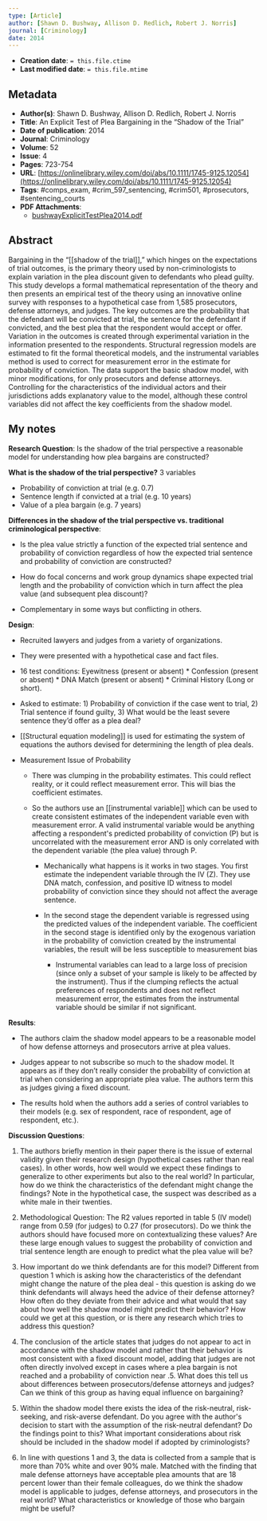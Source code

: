 ```yaml
---
type: [Article]
author: [Shawn D. Bushway, Allison D. Redlich, Robert J. Norris]
journal: [Criminology]
date: 2014
---
```


* **Creation date**: `= this.file.ctime`
* **Last modified date**: `= this.file.mtime`

## Metadata

* **Author(s)**: Shawn D. Bushway, Allison D. Redlich, Robert J. Norris
* **Title**: An Explicit Test of Plea Bargaining in the “Shadow of the Trial”
* **Date of publication**: 2014
* **Journal**: Criminology
* **Volume**: 52
* **Issue**: 4
* **Pages**: 723-754
* **URL**: [https://onlinelibrary.wiley.com/doi/abs/10.1111/1745-9125.12054](https://onlinelibrary.wiley.com/doi/abs/10.1111/1745-9125.12054)
* **Tags**: #comps_exam, #crim_597_sentencing, #crim501, #prosecutors, #sentencing_courts
* **PDF Attachments**:
  * [bushwayExplicitTestPlea2014.pdf](zotero://open-pdf/library/items/Y2SFZGU5)

## Abstract

Bargaining in the “[[shadow of the trial]],” which hinges on the expectations of trial outcomes, is the primary theory used by non-criminologists to explain variation in the plea discount given to defendants who plead guilty. This study develops a formal mathematical representation of the theory and then presents an empirical test of the theory using an innovative online survey with responses to a hypothetical case from 1,585 prosecutors, defense attorneys, and judges. The key outcomes are the probability that the defendant will be convicted at trial, the sentence for the defendant if convicted, and the best plea that the respondent would accept or offer. Variation in the outcomes is created through experimental variation in the information presented to the respondents. Structural regression models are estimated to fit the formal theoretical models, and the instrumental variables method is used to correct for measurement error in the estimate for probability of conviction. The data support the basic shadow model, with minor modifications, for only prosecutors and defense attorneys. Controlling for the characteristics of the individual actors and their jurisdictions adds explanatory value to the model, although these control variables did not affect the key coefficients from the shadow model.

## My notes

**Research Question**: Is the shadow of the trial perspective a reasonable model for understanding how plea bargains are constructed?

**What is the shadow of the trial perspective?** 3 variables

- Probability of conviction at trial (e.g. 0.7)
- Sentence length if convicted at a trial (e.g. 10 years)
- Value of a plea bargain (e.g. 7 years)

**Differences in the shadow of the trial perspective vs. traditional criminological perspective**:

- Is the plea value strictly a function of the expected trial sentence and probability of conviction regardless of how the expected trial sentence and probability of conviction are constructed?
    
- How do focal concerns and work group dynamics shape expected trial length and the probability of conviction which in turn affect the plea value (and subsequent plea discount)?
    
- Complementary in some ways but conflicting in others.

**Design**:

- Recruited lawyers and judges from a variety of organizations.
  
- They were presented with a hypothetical case and fact files.
  
- 16 test conditions: Eyewitness (present or absent) * Confession (present or absent) * DNA Match (present or absent) * Criminal History (Long or short).
  
- Asked to estimate: 1) Probability of conviction if the case went to trial, 2) Trial sentence if found guilty, 3) What would be the least severe sentence they’d offer as a plea deal?
  
- [[Structural equation modeling]] is used for estimating the system of equations the authors devised for determining the length of plea deals.

- Measurement Issue of Probability

	- There was clumping in the probability estimates. This could reflect reality, or it could reflect measurement error. This will bias the coefficient estimates.
	  
	- So the authors use an [[instrumental variable]] which can be used to create consistent estimates of the independent variable even with measurement error. A valid instrumental variable would be anything affecting a respondent's predicted probability of conviction (P) but is uncorrelated with the measurement error AND is only correlated with the dependent variable (the plea value) through P.
	  
		- Mechanically what happens is it works in two stages. You first estimate the independent variable through the IV (Z). They use DNA match, confession, and positive ID witness to model probability of conviction since they should not affect the average sentence.
		  
		- In the second stage the dependent variable is regressed using the predicted values of the independent variable. The coefficient in the second stage is identified only by the exogenous variation in the probability of conviction created by the instrumental variables, the result will be less susceptible to measurement bias
  
			- Instrumental variables can lead to a large loss of precision (since only a subset of your sample is likely to be affected by the instrument). Thus if the clumping reflects the actual preferences of respondents and does not reflect measurement error, the estimates from the instrumental variable should be similar if not significant.

**Results**:

- The authors claim the shadow model appears to be a reasonable model of how defense attorneys and prosecutors arrive at plea values.
    
- Judges appear to not subscribe so much to the shadow model. It appears as if they don’t really consider the probability of conviction at trial when considering an appropriate plea value. The authors term this as judges giving a fixed discount.
    
- The results hold when the authors add a series of control variables to their models (e.g. sex of respondent, race of respondent, age of respondent, etc.).

**Discussion Questions**:

1. The authors briefly mention in their paper there is the issue of external validity given their research design (hypothetical cases rather than real cases). In other words, how well would we expect these findings to generalize to other experiments but also to the real world? In particular, how do we think the characteristics of the defendant might change the findings? Note in the hypothetical case, the suspect was described as a white male in their twenties.
    
2. Methodological Question: The R2 values reported in table 5 (IV model) range from 0.59 (for judges) to 0.27 (for prosecutors). Do we think the authors should have focused more on contextualizing these values? Are these large enough values to suggest the probability of conviction and trial sentence length are enough to predict what the plea value will be?
    
3. How important do we think defendants are for this model? Different from question 1 which is asking how the characteristics of the defendant might change the nature of the plea deal - this question is asking do we think defendants will always heed the advice of their defense attorney? How often do they deviate from their advice and what would that say about how well the shadow model might predict their behavior? How could we get at this question, or is there any research which tries to address this question?
    
4. The conclusion of the article states that judges do not appear to act in accordance with the shadow model and rather that their behavior is most consistent with a fixed discount model, adding that judges are not often directly involved except in cases where a plea bargain is not reached and a probability of conviction near .5. What does this tell us about differences between prosecutors/defense attorneys and judges? Can we think of this group as having equal influence on bargaining?
    
5. Within the shadow model there exists the idea of the risk-neutral, risk-seeking, and risk-averse defendant. Do you agree with the author's decision to start with the assumption of the risk-neutral defendant? Do the findings point to this? What important considerations about risk should be included in the shadow model if adopted by criminologists?
    
6. In line with questions 1 and 3, the data is collected from a sample that is more than 70% white and over 90% male. Matched with the finding that male defense attorneys have acceptable plea amounts that are 18 percent lower than their female colleagues, do we think the shadow model is applicable to judges, defense attorneys, and prosecutors in the real world? What characteristics or knowledge of those who bargain might be useful?